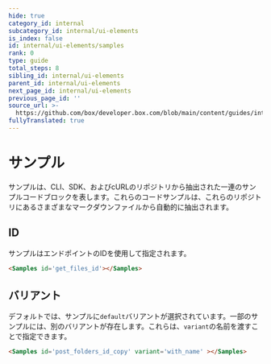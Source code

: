 ```yaml
---
hide: true
category_id: internal
subcategory_id: internal/ui-elements
is_index: false
id: internal/ui-elements/samples
rank: 0
type: guide
total_steps: 8
sibling_id: internal/ui-elements
parent_id: internal/ui-elements
next_page_id: internal/ui-elements
previous_page_id: ''
source_url: >-
  https://github.com/box/developer.box.com/blob/main/content/guides/internal/ui-elements/samples.md
fullyTranslated: true
---
```

<!-- does not need translation -->

# サンプル

サンプルは、CLI、SDK、およびcURLのリポジトリから抽出された一連のサンプルコードブロックを表します。これらのコードサンプルは、これらのリポジトリにあるさまざまなマークダウンファイルから自動的に抽出されます。

## ID

サンプルはエンドポイントのIDを使用して指定されます。

```html
<Samples id='get_files_id'></Samples>
```

<H>

<Samples id="get_files_id">

</H>

## バリアント

デフォルトでは、サンプルに`default`バリアントが選択されています。一部のサンプルには、別のバリアントが存在します。これらは、`variant`の名前を渡すことで指定できます。

```html
<Samples id='post_folders_id_copy' variant='with_name' ></Samples>
```

<H>

<Samples id="post_folders_id_copy" variant="with_name">

</H>
